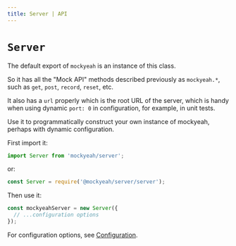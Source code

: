 ```yaml
---
title: Server | API
---
```


# `Server`

The default export of `mockyeah` is an instance of this class.

So it has all the "Mock API" methods described previously as `mockyeah.*`,
such as `get`, `post`, `record`, `reset`, etc.

It also has a `url` properly which is the root URL of the server,
which is handy when using dynamic `port: 0` in configuration,
for example, in unit tests.

Use it to programmatically construct your own instance of mockyeah, perhaps with dynamic configuration.

First import it:

```js
import Server from 'mockyeah/server';
```

or:

```js
const Server = require('@mockyeah/server/server');
```

Then use it:

```js
const mockyeahServer = new Server({
  // ...configuration options
});
```

For configuration options, see [Configuration](../../Configuration).
